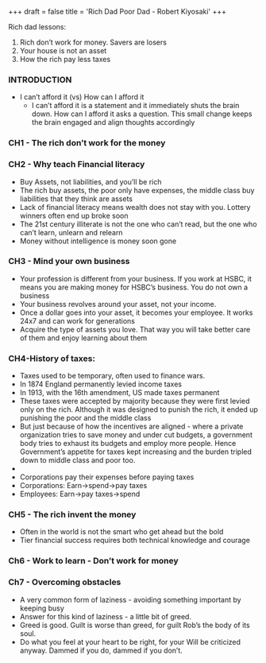 +++
draft = false
title = 'Rich Dad Poor Dad - Robert Kiyosaki'
+++

Rich dad lessons:
1. Rich don’t work for money. Savers are losers 
2. Your house is not an asset
3. How the rich pay less taxes

### INTRODUCTION 
- I can’t afford it (vs) How can I afford it
	- I can’t afford it is a statement and it immediately shuts the brain down. How can I afford it asks a question. This small change keeps the brain engaged and align thoughts accordingly 
### CH1 - The rich don’t work for the money

### CH2 - Why teach Financial literacy 
- Buy Assets, not liabilities, and you’ll be rich
- The rich buy assets, the poor only have expenses, the middle class buy liabilities that they think are assets 
- Lack of financial literacy means wealth does not stay with you. Lottery winners often end up broke soon
- The 21st century illiterate is not the one who can’t read, but the one who can’t learn, unlearn and relearn
- Money without intelligence is money soon gone

### CH3 - Mind your own business
- Your profession is different from your business. If you work at HSBC, it means you are making money for HSBC’s business. You do not own a business
- Your business revolves around your asset, not your income. 
- Once a dollar goes into your asset, it becomes your employee. It works 24x7 and can work for generations 
- Acquire the type of assets you love. That way you will take better care of them and enjoy learning about them

### CH4-History of taxes:
- Taxes used to be temporary, often used to finance wars. 
- In 1874 England permanently levied income taxes 
- In 1913, with the 16th amendment, US made taxes permanent
- These taxes were accepted by majority because they were first levied only on the rich. Although it was designed to punish the rich, it ended up punishing the poor and the middle class
- But just because of how the incentives are aligned - where a private organization tries to save money and under cut budgets, a government body tries to exhaust its budgets and employ more people. Hence Government’s appetite for taxes kept increasing and the burden tripled down to middle class and poor too. 
- 
- Corporations pay their expenses before paying taxes
- Corporations: Earn->spend->pay taxes
- Employees: Earn->pay taxes->spend

### CH5 - The rich invent the money
- Often in the world is not the smart who get ahead but the bold
- Tier financial success requires both technical knowledge and courage

### Ch6 - Work to learn - Don’t work for money

### Ch7 - Overcoming obstacles 
- A very common form of laziness - avoiding something important by keeping busy
- Answer for this kind of laziness - a little bit of greed. 
- Greed is good. Guilt is worse than greed, for guilt Rob’s the body of its soul. 
- Do what you feel at your heart to be right, for your Will be criticized anyway. Dammed if you do, dammed if you don’t. 

